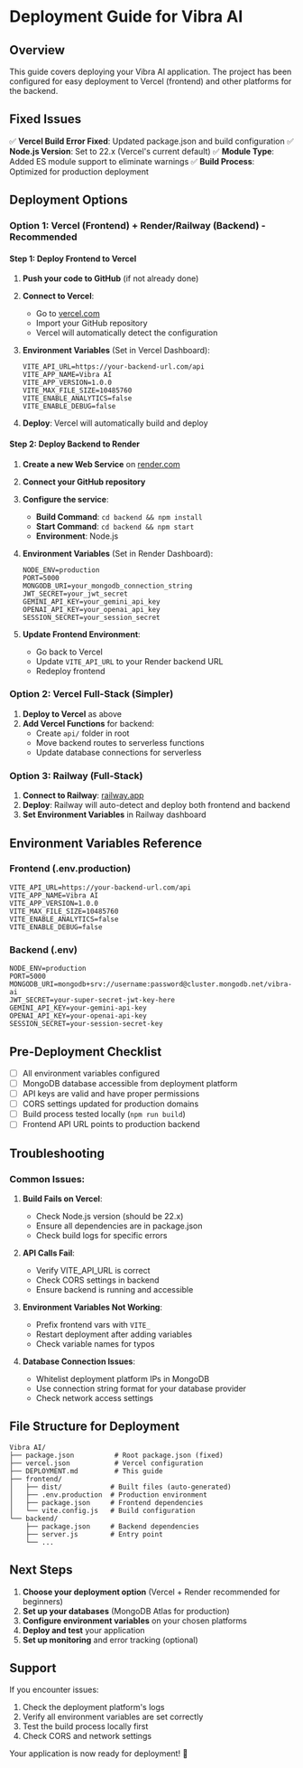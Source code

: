 # Deployment Guide for Vibra AI

## Overview
This guide covers deploying your Vibra AI application. The project has been configured for easy deployment to Vercel (frontend) and other platforms for the backend.

## Fixed Issues
✅ **Vercel Build Error Fixed**: Updated package.json and build configuration
✅ **Node.js Version**: Set to 22.x (Vercel's current default)
✅ **Module Type**: Added ES module support to eliminate warnings
✅ **Build Process**: Optimized for production deployment

## Deployment Options

### Option 1: Vercel (Frontend) + Render/Railway (Backend) - Recommended

#### Step 1: Deploy Frontend to Vercel

1. **Push your code to GitHub** (if not already done)
2. **Connect to Vercel**:
   - Go to [vercel.com](https://vercel.com)
   - Import your GitHub repository
   - Vercel will automatically detect the configuration

3. **Environment Variables** (Set in Vercel Dashboard):
   ```
   VITE_API_URL=https://your-backend-url.com/api
   VITE_APP_NAME=Vibra AI
   VITE_APP_VERSION=1.0.0
   VITE_MAX_FILE_SIZE=10485760
   VITE_ENABLE_ANALYTICS=false
   VITE_ENABLE_DEBUG=false
   ```

4. **Deploy**: Vercel will automatically build and deploy

#### Step 2: Deploy Backend to Render

1. **Create a new Web Service** on [render.com](https://render.com)
2. **Connect your GitHub repository**
3. **Configure the service**:
   - **Build Command**: `cd backend && npm install`
   - **Start Command**: `cd backend && npm start`
   - **Environment**: Node.js

4. **Environment Variables** (Set in Render Dashboard):
   ```
   NODE_ENV=production
   PORT=5000
   MONGODB_URI=your_mongodb_connection_string
   JWT_SECRET=your_jwt_secret
   GEMINI_API_KEY=your_gemini_api_key
   OPENAI_API_KEY=your_openai_api_key
   SESSION_SECRET=your_session_secret
   ```

5. **Update Frontend Environment**:
   - Go back to Vercel
   - Update `VITE_API_URL` to your Render backend URL
   - Redeploy frontend

### Option 2: Vercel Full-Stack (Simpler)

1. **Deploy to Vercel** as above
2. **Add Vercel Functions** for backend:
   - Create `api/` folder in root
   - Move backend routes to serverless functions
   - Update database connections for serverless

### Option 3: Railway (Full-Stack)

1. **Connect to Railway**: [railway.app](https://railway.app)
2. **Deploy**: Railway will auto-detect and deploy both frontend and backend
3. **Set Environment Variables** in Railway dashboard

## Environment Variables Reference

### Frontend (.env.production)
```env
VITE_API_URL=https://your-backend-url.com/api
VITE_APP_NAME=Vibra AI
VITE_APP_VERSION=1.0.0
VITE_MAX_FILE_SIZE=10485760
VITE_ENABLE_ANALYTICS=false
VITE_ENABLE_DEBUG=false
```

### Backend (.env)
```env
NODE_ENV=production
PORT=5000
MONGODB_URI=mongodb+srv://username:password@cluster.mongodb.net/vibra-ai
JWT_SECRET=your-super-secret-jwt-key-here
GEMINI_API_KEY=your-gemini-api-key
OPENAI_API_KEY=your-openai-api-key
SESSION_SECRET=your-session-secret-key
```

## Pre-Deployment Checklist

- [ ] All environment variables configured
- [ ] MongoDB database accessible from deployment platform
- [ ] API keys are valid and have proper permissions
- [ ] CORS settings updated for production domains
- [ ] Build process tested locally (`npm run build`)
- [ ] Frontend API URL points to production backend

## Troubleshooting

### Common Issues:

1. **Build Fails on Vercel**:
   - Check Node.js version (should be 22.x)
   - Ensure all dependencies are in package.json
   - Check build logs for specific errors

2. **API Calls Fail**:
   - Verify VITE_API_URL is correct
   - Check CORS settings in backend
   - Ensure backend is running and accessible

3. **Environment Variables Not Working**:
   - Prefix frontend vars with `VITE_`
   - Restart deployment after adding variables
   - Check variable names for typos

4. **Database Connection Issues**:
   - Whitelist deployment platform IPs in MongoDB
   - Use connection string format for your database provider
   - Check network access settings

## File Structure for Deployment

```
Vibra AI/
├── package.json          # Root package.json (fixed)
├── vercel.json           # Vercel configuration
├── DEPLOYMENT.md         # This guide
├── frontend/
│   ├── dist/            # Built files (auto-generated)
│   ├── .env.production  # Production environment
│   ├── package.json     # Frontend dependencies
│   └── vite.config.js   # Build configuration
└── backend/
    ├── package.json     # Backend dependencies
    ├── server.js        # Entry point
    └── ...
```

## Next Steps

1. **Choose your deployment option** (Vercel + Render recommended for beginners)
2. **Set up your databases** (MongoDB Atlas for production)
3. **Configure environment variables** on your chosen platforms
4. **Deploy and test** your application
5. **Set up monitoring** and error tracking (optional)

## Support

If you encounter issues:
1. Check the deployment platform's logs
2. Verify all environment variables are set correctly
3. Test the build process locally first
4. Check CORS and network settings

Your application is now ready for deployment! 🚀
